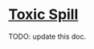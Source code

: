 # [Toxic Spill](https://www.mousehuntgame.com/preferences.php?tab=mousehunt-improved-settings#mousehunt-improved-settings-location-hud)

TODO: update this doc.
